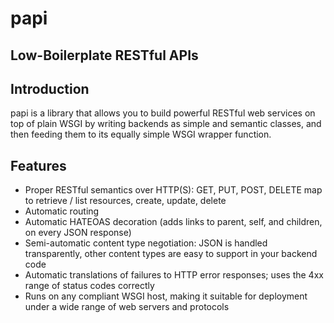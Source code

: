 # papi

## Low-Boilerplate RESTful APIs

## Introduction

papi is a library that allows you to build powerful RESTful web services on top
of plain WSGI by writing backends as simple and semantic classes, and then
feeding them to its equally simple WSGI wrapper function.

## Features

- Proper RESTful semantics over HTTP(S): GET, PUT, POST, DELETE map to
  retrieve / list resources, create, update, delete
- Automatic routing
- Automatic HATEOAS decoration (adds links to parent, self, and children, on
  every JSON response)
- Semi-automatic content type negotiation: JSON is handled transparently, other
  content types are easy to support in your backend code
- Automatic translations of failures to HTTP error responses; uses the 4xx
  range of status codes correctly
- Runs on any compliant WSGI host, making it suitable for deployment under a
  wide range of web servers and protocols
